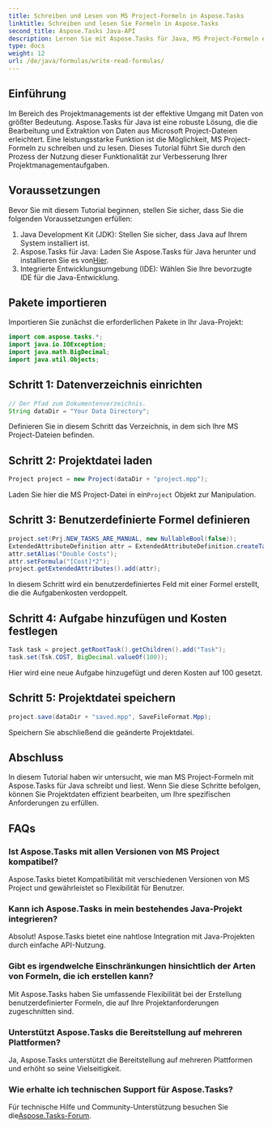 ```yaml
---
title: Schreiben und Lesen von MS Project-Formeln in Aspose.Tasks
linktitle: Schreiben und lesen Sie Formeln in Aspose.Tasks
second_title: Aspose.Tasks Java-API
description: Lernen Sie mit Aspose.Tasks für Java, MS Project-Formeln effizient zu schreiben und zu lesen. Verbessern Sie Ihre Projektmanagementfähigkeiten.
type: docs
weight: 12
url: /de/java/formulas/write-read-formulas/
---
```

## Einführung
Im Bereich des Projektmanagements ist der effektive Umgang mit Daten von größter Bedeutung. Aspose.Tasks für Java ist eine robuste Lösung, die die Bearbeitung und Extraktion von Daten aus Microsoft Project-Dateien erleichtert. Eine leistungsstarke Funktion ist die Möglichkeit, MS Project-Formeln zu schreiben und zu lesen. Dieses Tutorial führt Sie durch den Prozess der Nutzung dieser Funktionalität zur Verbesserung Ihrer Projektmanagementaufgaben.
## Voraussetzungen
Bevor Sie mit diesem Tutorial beginnen, stellen Sie sicher, dass Sie die folgenden Voraussetzungen erfüllen:
1. Java Development Kit (JDK): Stellen Sie sicher, dass Java auf Ihrem System installiert ist.
2.  Aspose.Tasks für Java: Laden Sie Aspose.Tasks für Java herunter und installieren Sie es von[Hier](https://releases.aspose.com/tasks/java/).
3. Integrierte Entwicklungsumgebung (IDE): Wählen Sie Ihre bevorzugte IDE für die Java-Entwicklung.

## Pakete importieren
Importieren Sie zunächst die erforderlichen Pakete in Ihr Java-Projekt:
```java
import com.aspose.tasks.*;
import java.io.IOException;
import java.math.BigDecimal;
import java.util.Objects;
```

## Schritt 1: Datenverzeichnis einrichten
```java
// Der Pfad zum Dokumentenverzeichnis.
String dataDir = "Your Data Directory";
```
Definieren Sie in diesem Schritt das Verzeichnis, in dem sich Ihre MS Project-Dateien befinden.
## Schritt 2: Projektdatei laden
```java
Project project = new Project(dataDir + "project.mpp");
```
Laden Sie hier die MS Project-Datei in ein`Project` Objekt zur Manipulation.
## Schritt 3: Benutzerdefinierte Formel definieren
```java
project.set(Prj.NEW_TASKS_ARE_MANUAL, new NullableBool(false));
ExtendedAttributeDefinition attr = ExtendedAttributeDefinition.createTaskDefinition(CustomFieldType.Text, ExtendedAttributeTask.Text1, "Custom");
attr.setAlias("Double Costs");
attr.setFormula("[Cost]*2");
project.getExtendedAttributes().add(attr);
```
In diesem Schritt wird ein benutzerdefiniertes Feld mit einer Formel erstellt, die die Aufgabenkosten verdoppelt.
## Schritt 4: Aufgabe hinzufügen und Kosten festlegen
```java
Task task = project.getRootTask().getChildren().add("Task");
task.set(Tsk.COST, BigDecimal.valueOf(100));
```
Hier wird eine neue Aufgabe hinzugefügt und deren Kosten auf 100 gesetzt.
## Schritt 5: Projektdatei speichern
```java
project.save(dataDir + "saved.mpp", SaveFileFormat.Mpp);
```
Speichern Sie abschließend die geänderte Projektdatei.

## Abschluss
In diesem Tutorial haben wir untersucht, wie man MS Project-Formeln mit Aspose.Tasks für Java schreibt und liest. Wenn Sie diese Schritte befolgen, können Sie Projektdaten effizient bearbeiten, um Ihre spezifischen Anforderungen zu erfüllen.
## FAQs
### Ist Aspose.Tasks mit allen Versionen von MS Project kompatibel?
Aspose.Tasks bietet Kompatibilität mit verschiedenen Versionen von MS Project und gewährleistet so Flexibilität für Benutzer.
### Kann ich Aspose.Tasks in mein bestehendes Java-Projekt integrieren?
Absolut! Aspose.Tasks bietet eine nahtlose Integration mit Java-Projekten durch einfache API-Nutzung.
### Gibt es irgendwelche Einschränkungen hinsichtlich der Arten von Formeln, die ich erstellen kann?
Mit Aspose.Tasks haben Sie umfassende Flexibilität bei der Erstellung benutzerdefinierter Formeln, die auf Ihre Projektanforderungen zugeschnitten sind.
### Unterstützt Aspose.Tasks die Bereitstellung auf mehreren Plattformen?
Ja, Aspose.Tasks unterstützt die Bereitstellung auf mehreren Plattformen und erhöht so seine Vielseitigkeit.
### Wie erhalte ich technischen Support für Aspose.Tasks?
 Für technische Hilfe und Community-Unterstützung besuchen Sie die[Aspose.Tasks-Forum](https://forum.aspose.com/c/tasks/15).